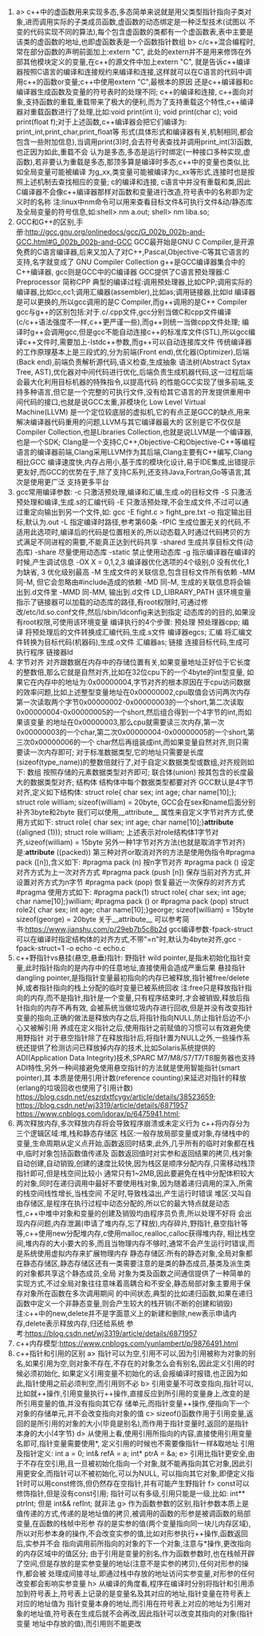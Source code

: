 1. a> c++中的虚函数用来实现多态,多态简单来说就是用父类型指针指向子类对象,进而调用实际的子类成员函数,虚函数的动态绑定是一种泛型技术(试图以
      不变的代码实现不同的算法),每个包含虚函数的类都有一个虚函数表,表中主要是该类的虚函数的地址,也即虚函数表是一个函数指针数组
   b> c/c++混合编程时,常在部分函数的声明前面加上:extern "C", 此处的extern并不是用来修饰在外部其他模块定义的变量,在c++的源文件中加上extern "C",
      就是告诉c++编译器按照C语言的编译和连接规约来编译和连接,这样就可以在C语言的代码中调用c++的函数or变量;c++中使用extern "C",最根本的原因
      还是c++编译器和c编译器生成函数及变量的符号表时的处理不同;
      c++的编译和连接, c++面向对象,支持函数的重载,重载带来了极大的便利,而为了支持重载这个特性,c++编译器对重载函数进行了处理,比如:void 
      print(int i); void print(char c); void print(float f);对于上述函数,c++编译器会把它们编译为: print_int,print_char,print_float等
      形式(具体形式和编译器有关,机制相同,都会包含一些附加信息),当调用print(3)时,会去符号表查找并调用print_int(3)函数,也正因为如此,重载不会
      认为是多态,多态是运行时绑定(一种接口多种实现,虚函数),若非要认为重载是多态,那顶多算是编译时多态,c++中的变量也类似,比如全局变量可能被编译
      为g_xx,类变量可能被编译为c_xx等形式,连接时也是按照上述机制去查找相应的变量;
      c的编译和连接, c语言中并没有重载和类,因此C编译器不会像c++编译器那样对函数和变量进行改造,符号表中的名称即为定义时的名称
      注:linux中nm命令可以用来查看目标文件&可执行文件&动/静态库及全局变量的符号信息,如:shell> nm a.out; shell> nm liba.so;
2. GCC和G++的区别,手册:http://gcc.gnu.org/onlinedocs/gcc/G_002b_002b-and-GCC.html#G_002b_002b-and-GCC
   GCC最开始是GNU C Compiler,是开源免费的C语言编译器,后来又加入了对C++,Pascal,Objective-C等其它语言的支持,名字就变成了 GNU Compiler Collection
   g++是GCC编译器集合中的C++编译器, gcc则是GCC中的C编译器 
   GCC提供了C语言预处理器:C Preprocessor 简称CPP
   典型的编译过程:调用预处理器,比如CPP;调用实际的编译器,比如cc,cc1;调用汇编器(assembler),比如as;调用链接器,比如ld
   编译器是可以更换的,所以gcc调用的是C Compiler,而g++调用的是C++ Compiler
   gcc与g++的区别包括:对于.c/.cpp文件,gcc分别当做C和cpp文件编译(c/c++语法强度不一样,c++更严谨一些),而g++则统一当做cpp文件处理;
   编译时g++会调用gcc,但是gcc不能自动连接c++的标准库文件(STL),所以gcc编译c++文件时,需要加上-lstdc++参数,而g++可以自动连接库文件
   传统编译器的工作原理基本上是三段式的,分为前端(Front end),优化器(Optimizer),后端(Back end),前端负责解析源代码,语义检查,生成抽象
   语法树(Abstract Sytax Tree, AST),优化器对中间代码进行优化,后端负责生成机器代码,这一过程后端会最大化利用目标机器的特殊指令,以提高代码
   的性能GCC实现了很多前端,支持多种语言,但它是一个完整的可执行文件,没有给其它语言的开发提供重用中间代码的接口,也就是说GCC太重,非模块化
   Low Level Virtual Machine(LLVM) 是一个定位较底层的虚拟机,它的有点正是GCC的缺点,用来解决编译器代码重用的问题,LLVM与其它编译器最大的
   区别是它不仅仅是Compiler Collection,也是Libraries Collection,也就是说LLVM是一个编译器,也是一个SDK;
   Clang是一个支持C,C++,Objective-C和Objective-C++等编程语言的编译器前端,Clang采用LLVM作为其后端,Clang主要有C++编写,Clang相比GCC
   编译速度快,内存占用小,基于库的模块化设计,易于IDE集成,出错提示更友好,而GCC的优势在于,除了支持C系列,还支持Java,Fortran,Go等语言,其次是使用更广泛
   支持更多平台
3.  gcc常用编译参数:
    -c 只激活预处理,编译和汇编,生成.o的目标文件
    -S 只激活预处理和编译,生成.s的汇编代码
    -E 只激活预处理,不会生成文件,不过可以通过重定向输出到另一个文件,如: gcc -E fight.c > fight_pre.txt 
    -o 指定输出目标,默认为.out
    -L 指定编译时路径,参考第60条
    -fPIC 生成位置无关的代码,不适用此选项时,编译后的代码是位置相关的,所以动态载入时通过代码拷贝的方式满足不同进程的需要,不能真正达到代码共享
    -shared 生成共享目标文件(动态库)
    -share 尽量使用动态库
    -static 禁止使用动态库
    -g 指示编译器在编译的时候,产生调试信息
    -OX X = 0,1,2,3 编译器优化选项的4个级别,0 没有优化,1 为缺省, 3 优化级别最高
    -M 生成文件的关联信息,包含目标文件所有依赖
    -MM 同-M, 但它会忽略由#include<file>造成的依赖
    -MD 同-M, 生成的关联信息将会输出到.d文件里
    -MMD 同-MM, 输出到.d文件
    LD_LIBRARY_PATH 该环境变量指示了链接器可以加载的动态库的路径,有root权限时,可通过修改/etc/ld.so.conf文件,然后/sbin/ldconfig来达到指定
    动态库的的目的,如果没有root权限,可使用该环境变量
    编译执行的4个步骤:
    预处理 预处理器cpp; 
    编译 将预处理后的文件转换成汇编代码,生成.s文件 编译器egcs; 
    汇编 将汇编文件转换为目标代码(机器码),生成.o文件 汇编器as;
    链接 连接目标代码,生成可执行程序 链接器ld
4. 字节对齐
   对齐跟数据在内存中的存储位置有关,如果变量地址正好位于它长度的整数倍,那么它就是自然对齐,比如在32位cpu下的一个4byte的int型变量,
   如果它在内存中的地址为:0x00000004,字节对齐的根本原因在于cpu访问数据的效率问题,比如上述整型变量地址在0x00000002,cpu取值会访问两次内存
   第一次读取两个字节0x00000002-0x00000003的一个short,第二次读取0x00000004-0x00000005的一个short,然后组合得到一个4字节的int,而如果该变量
   的地址在0x00000003,那么cpu就需要读三次内存,第一次0x00000003的一个char,第二次0x00000004-0x00000005的一个short,第三次0x00000006的一个
   char然后再组装成int,而如果变量自然对齐,则只需要读一次内存即可;
   对于标准数据类型,它的地址只需要是长度(sizeof(type_name))的整数倍就行了,对于自定义数据类型或数组,对齐规则如下:
   数组 按照存储的元素数据类型对齐即可; 联合体(union) 按其包含的长度最大的数据类型对齐; 结构体 结构体中每个数据类型都要对齐
   GCC默认是4字节对齐,定义如下结构体: struct role{ char sex; int age; char name[10];}; struct role william;
   sizeof(william) = 20byte, GCC会在sex和name后面分别补齐3byte和2byte
   我们可以使用__attribute__ 属性来自定义字节对齐方式,使用方式如下:
   struct role{ char sex; int age; char name[10];}__attribute__ ((aligned (1))); struct role william;
   上述表示对role结构体1字节对齐,sizeof(william) = 15byte
   另外一种1字节对齐方法(也就是取消字节对齐)是:__attribute__ ((packed)) 
   第三种对齐or取消对齐的方法是使用伪指令#pragma pack ([n]),含义如下:
   #pragma pack (n) 按n字节对齐
   #pragma pack () 设定对齐方式为上一次对齐方式
   #pragma pack (push [n]) 保存当前对齐方式,并设置对齐方式为n字节
   #pragma pack (pop) 恢复最近一次保存的对齐方式
   #pragma 使用方式如下:
   #pragma pack(1)
   struct role{ char sex; int age; char name[10];}william;
   #pragma pack () or #pragma pack (pop)
   struct role2{ char sex; int age; char name[10];}george;
   sizeof(william) = 15byte  sizeof(george) = 20byte
   关于__attribute__ 可以参考简书:https://www.jianshu.com/p/29eb7b5c8b2d
   gcc编译参数-fpack-struct可以在编译时指定结构体的对齐方式,不带"=n"时,默认为4byte对齐,gcc -fpack-struct=1 -o echo -c echo.c
5. c++野指针vs悬挂(悬空,悬垂)指针:
   野指针 wild pointer,是指未初始化指针变量,此时指针指向的是内存中的任意地址,直接使用会造成严重后果
   悬挂指针 dangling pointer,是指指针变量最初指向的内存已被释放,指针被free/delete掉,或者指针指向的栈上分配的临时变量已被系统回收
   注:free只是释放指针指向的内存,而不是指针,指针是一个变量,只有程序结束时,才会被销毁,释放后指针指向的内存不再有效,
   会被系统当做垃圾内存进行回收,但是并没有改变指针变量的指向,正确的做法是释放内存之后,将指针指向NULL,防止指针后边不小心又被解引用
   养成在定义指针之后,使用指针之前赋值的习惯可以有效避免使用野指针
   对于悬空指针除了在释放指针后,将指针置为NULL之外,一些操作系统还提供了检测访问已释放掉内存的技术,比如Solaris系统提供的ADI(Application
   Data Integrity)技术,SPARC M7/M8/S7/T7/T8服务器也支持ADI特性,另外一种间接避免使用悬空指针的方法就是使用智能指针(smart pointer),其
   本质是使用引用计数(reference counting)来延迟对指针的释放(erlang的垃圾回收也使用了引用计数)
   https://blog.csdn.net/eszrdxtfcygv/article/details/38523659; https://blog.csdn.net/wj3319/article/details/6871957
   https://www.cnblogs.com/idorax/p/6475941.html; 
6. 两次释放内存,多次释放内存将会导致程序崩溃或未定义行为
   c++将内存分为三个逻辑区域:堆,栈和静态存储区
   栈区:一般存放局部变量或对象,存储栈中的变量,生命周期从定义点开始,函数返回时结束,此外,几乎所有的临时对象都在栈中,临时对象包括函数值传递及
   函数返回值时对实参和返回结果的拷贝,栈对象自动创建,自动销毁,创建的速度比较快,因为栈区是顺序分配内存,只需移动栈顶指针即可,但是栈空间比较小
   通常只有1~2MB,因此要避免在栈中分配体积较大的对象,同时在递归调用中最好不要使用栈对象,因为随着递归调用的深入,所需的栈空间线性增长,当栈空间
   不足时,导致栈溢出,产生运行时错误
   堆区:又叫自由存储区,是程序在执行过程中动态分配的,所以它的最大特点就是动态性,c++中堆中对象和变量的创建及销毁均由程序员负责,所以处理不好将
   会出现内存问题,内存泄漏(申请了堆内存,忘了释放),内存碎片,野指针,悬空指针等等,c++使用new分配堆内存,c使用malloc,realloc,calloc获得堆内存,
   相比栈空间,堆内存的大小要大的多,而且当物理内存不够时,通常不会产生运行时错误,而是系统使用虚拟内存来扩展物理内存
   静态存储区:所有的静态对象,全局对象都在静态存储区,静态存储区还有一类需要注意的是类的静态成员,基类及派生类的对象都共享这个静态成员,全局
   对象为类及函数之间通信提供了一种简单的实现方式,不过全局对象往往意味着高耦合和不安全,静态局部对象主要用于保存对象所在函数在多次调用期间
   的中间状态,典型的比如递归函数,如果在递归函数中定义一个非静态变量,则会产生较大的栈开销(不断的创建和销毁)
   注:c++中的new,delete并不是字面意义上的新建和删除,new表示申请内存,delete表示释放内存,归还给系统
   参考:https://blog.csdn.net/wj3319/article/details/6871957
7. c++内存模型:https://www.cnblogs.com/yunlambert/p/9876491.html
8. c++指针和引用的区别
   a> 指针可以为空,引用不可以,因为引用被称为对象的别名,如果引用为空,则对象不存在,不存在的对象怎么会有别名,因此定义引用的时候必须初始化,
      如果定义引用变量不初始化的话,会报编译时报错,也正因为如此,指针使用之前必须判空,而引用则不必
   b> 引用变量不可改变指向,指针可以,比如就++操作,引用变量执行++操作,直接反应到所引用的变量身上,改变的是所引用变量的值,并没有指向其它存
      储单元,而指针变量++操作,便指向下一个对象的存储单元,并不会改变指向对象的值
   c> sizeof()函数作用于引用变量,返回的是所引用的对象的大小(毕竟是别名),而作用于指针变量时,返回的是指针本身的大小(4字节)
   d> 从使用上看,使用引用所指向的内容,直接使用引用变量名即可,指针变量需要使用*, 定义引用的时候也不需要像指针一样&取地址
      引用及指针定义: int a = 0; int& refA = a; int* ptrA = &a;
   e> 引用比指针更安全,由于不存在空引用,且一旦被初始化指向一个对象,就不能再指向其它对象,因此引用更安全,而指针可以不被初始化,可以为NULL,
      可以指向其它对象,即便定义指针时可以用const修饰,但仍然存在空指针,并有可能产生野指针
   f> const可以修饰指针,但是没有const引用; 指针可以有多级,引用只能是一级,比如: int** ptrInt; 但是 int&& refInt; 就非法
   g> 作为函数参数的区别,指针参数本质上是值传递的方式,传递的是地址值的拷贝,被调用的函数的形参是被调函数的局部变量,在函数的栈帧中形参
      存的是实参的值(两个变量指向同一块儿内存区域),所以对形参本身的操作,不会改变实参的值,比如对形参执行++操作,函数返回后,实参并不会
      指向调用前所指向的对象的下一个对象,注意与*操作,更改指向的内存区域中的值区分; 
      由于引用是变量的别名,作为函数参数时,也在栈帧开辟了空间,但是存放的是实参变量的地址(注意不是实参的拷贝),任何对形参的操作,都会被
      处理成间接寻址,即通过栈中存放的地址访问实参变量,对形参的任何改变都会影响实参变量
   h> 从编译的角度看,程序在编译时分别将指针和引用添加到符号表上,符号表上记录的是变量名及其对应的地址,指针变量在符号表上对应的地址值为
      指针变量本身的地址,而引用在符号表上对应的地址为引用对象的地址值,符号表在生成后就不会再改,因此指针可以改变其指向的对象(指针变量
      地址中存放的值),而引用则不能更改
